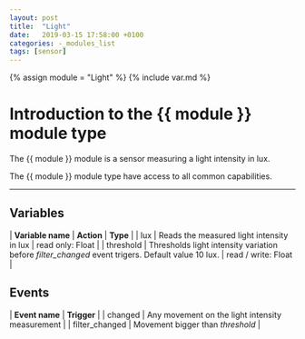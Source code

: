 ```yaml
---
layout: post
title:  "Light"
date:   2019-03-15 17:58:00 +0100
categories: -_modules_list
tags: [sensor]
---
```

{% assign module = "Light" %}
{% include var.md %}

# Introduction to the {{ module }} module type

The {{ module }} module is a sensor measuring a light intensity in lux.

The {{ module }} module type have access to all common capabilities.

----

## Variables

| **Variable name** | **Action** | **Type** |
| lux | Reads the measured light intensity in lux | read only: Float |
| threshold | Thresholds light intensity variation before *filter_changed* event trigers. Default value 10 lux. | read / write: Float |

## Events

| **Event name** | **Trigger** |
| changed | Any movement on the light intensity measurement |
| filter_changed | Movement bigger than *threshold* |
